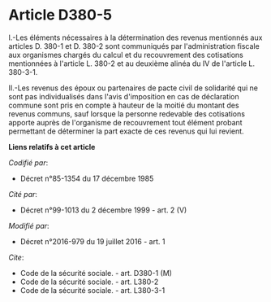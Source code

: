 # Article D380-5

I.-Les éléments nécessaires à la détermination des revenus mentionnés aux articles D. 380-1 et D. 380-2 sont communiqués par
l'administration fiscale aux organismes chargés du calcul et du recouvrement des cotisations mentionnées à l'article L. 380-2
et au deuxième alinéa du IV de l'article L. 380-3-1. 

II.-Les revenus des époux ou partenaires de pacte civil de solidarité qui ne sont pas individualisés dans l'avis d'imposition
en cas de déclaration commune sont pris en compte à hauteur de la moitié du montant des revenus communs, sauf lorsque la
personne redevable des cotisations apporte auprès de l'organisme de recouvrement tout élément probant permettant de
déterminer la part exacte de ces revenus qui lui revient.

**Liens relatifs à cet article**

_Codifié par_:

  - Décret n°85-1354 du 17 décembre 1985

_Cité par_:

  - Décret n°99-1013 du 2 décembre 1999 - art. 2 (V)

_Modifié par_:

  - Décret n°2016-979 du 19 juillet 2016 - art. 1

_Cite_:

  - Code de la sécurité sociale. - art. D380-1 (M)
  - Code de la sécurité sociale. - art. L380-2
  - Code de la sécurité sociale. - art. L380-3-1
